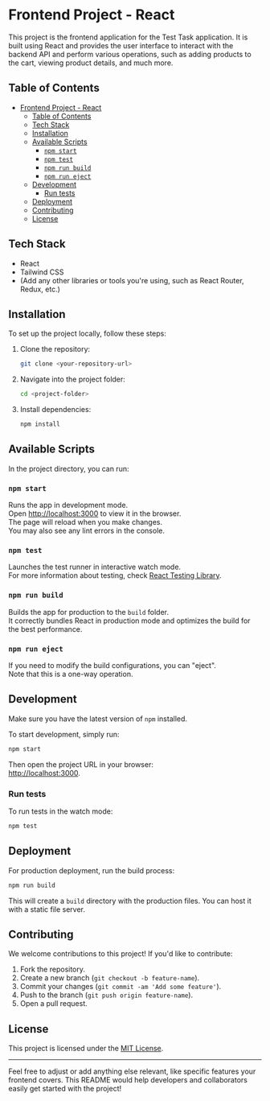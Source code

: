 
# Frontend Project - React

This project is the frontend application for the Test Task application. It is built using React and provides the user interface to interact with the backend API and perform various operations, such as adding products to the cart, viewing product details, and much more.

## Table of Contents
- [Frontend Project - React](#frontend-project---react)
  - [Table of Contents](#table-of-contents)
  - [Tech Stack](#tech-stack)
  - [Installation](#installation)
  - [Available Scripts](#available-scripts)
    - [`npm start`](#npm-start)
    - [`npm test`](#npm-test)
    - [`npm run build`](#npm-run-build)
    - [`npm run eject`](#npm-run-eject)
  - [Development](#development)
    - [Run tests](#run-tests)
  - [Deployment](#deployment)
  - [Contributing](#contributing)
  - [License](#license)

## Tech Stack

- React
- Tailwind CSS
- (Add any other libraries or tools you're using, such as React Router, Redux, etc.)

## Installation

To set up the project locally, follow these steps:

1. Clone the repository:
    ```bash
    git clone <your-repository-url>
    ```

2. Navigate into the project folder:
    ```bash
    cd <project-folder>
    ```

3. Install dependencies:
    ```bash
    npm install
    ```

## Available Scripts

In the project directory, you can run:

### `npm start`

Runs the app in development mode.  
Open [http://localhost:3000](http://localhost:3000) to view it in the browser.  
The page will reload when you make changes.  
You may also see any lint errors in the console.

### `npm test`

Launches the test runner in interactive watch mode.  
For more information about testing, check [React Testing Library](https://testing-library.com/).

### `npm run build`

Builds the app for production to the `build` folder.  
It correctly bundles React in production mode and optimizes the build for the best performance.

### `npm run eject`

If you need to modify the build configurations, you can "eject".  
Note that this is a one-way operation.

## Development

Make sure you have the latest version of `npm` installed.

To start development, simply run:
```bash
npm start
```
Then open the project URL in your browser:  
[http://localhost:3000](http://localhost:3000).

### Run tests

To run tests in the watch mode:
```bash
npm test
```

## Deployment

For production deployment, run the build process:
```bash
npm run build
```

This will create a `build` directory with the production files. You can host it with a static file server.

## Contributing

We welcome contributions to this project! If you'd like to contribute:

1. Fork the repository.
2. Create a new branch (`git checkout -b feature-name`).
3. Commit your changes (`git commit -am 'Add some feature'`).
4. Push to the branch (`git push origin feature-name`).
5. Open a pull request.

## License

This project is licensed under the [MIT License](https://opensource.org/licenses/MIT).

---

Feel free to adjust or add anything else relevant, like specific features your frontend covers. This README would help developers and collaborators easily get started with the project!